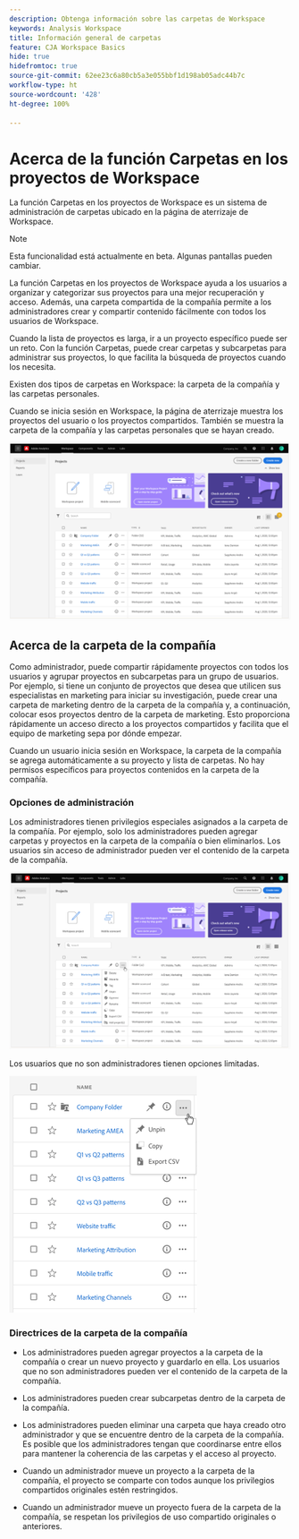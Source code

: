 ```yaml
---
description: Obtenga información sobre las carpetas de Workspace
keywords: Analysis Workspace
title: Información general de carpetas
feature: CJA Workspace Basics
hide: true
hidefromtoc: true
source-git-commit: 62ee23c6a80cb5a3e055bbf1d198ab05adc44b7c
workflow-type: ht
source-wordcount: '428'
ht-degree: 100%

---
```



# Acerca de la función Carpetas en los proyectos de Workspace

La función Carpetas en los proyectos de Workspace es un sistema de administración de carpetas ubicado en la página de aterrizaje de Workspace.

>[!NOTE]
>
>Esta funcionalidad está actualmente en beta. Algunas pantallas pueden cambiar.

La función Carpetas en los proyectos de Workspace ayuda a los usuarios a organizar y categorizar sus proyectos para una mejor recuperación y acceso. Además, una carpeta compartida de la compañía permite a los administradores crear y compartir contenido fácilmente con todos los usuarios de Workspace. 

Cuando la lista de proyectos es larga, ir a un proyecto específico puede ser un reto. Con la función Carpetas, puede crear carpetas y subcarpetas para administrar sus proyectos, lo que facilita la búsqueda de proyectos cuando los necesita. 

Existen dos tipos de carpetas en Workspace: la carpeta de la compañía y las carpetas personales.

Cuando se inicia sesión en Workspace, la página de aterrizaje muestra los proyectos del usuario o los proyectos compartidos. También se muestra la carpeta de la compañía y las carpetas personales que se hayan creado.

![](/help/analysis-workspace/build-workspace-project/assets/landing-page.png)

## Acerca de la carpeta de la compañía

Como administrador, puede compartir rápidamente proyectos con todos los usuarios y agrupar proyectos en subcarpetas para un grupo de usuarios. Por ejemplo, si tiene un conjunto de proyectos que desea que utilicen sus especialistas en marketing para iniciar su investigación, puede crear una carpeta de marketing dentro de la carpeta de la compañía y, a continuación, colocar esos proyectos dentro de la carpeta de marketing. Esto proporciona rápidamente un acceso directo a los proyectos compartidos y facilita que el equipo de marketing sepa por dónde empezar.

Cuando un usuario inicia sesión en Workspace, la carpeta de la compañía se agrega automáticamente a su proyecto y lista de carpetas. No hay permisos específicos para proyectos contenidos en la carpeta de la compañía.

### Opciones de administración

Los administradores tienen privilegios especiales asignados a la carpeta de la compañía. Por ejemplo, solo los administradores pueden agregar carpetas y proyectos en la carpeta de la compañía o bien eliminarlos. Los usuarios sin acceso de administrador pueden ver el contenido de la carpeta de la compañía.

![](/help/analysis-workspace/build-workspace-project/assets/admin-access-co-folder.png)

Los usuarios que no son administradores tienen opciones limitadas.

![](/help/analysis-workspace/build-workspace-project/assets/non-admin-options.png)

### Directrices de la carpeta de la compañía

- Los administradores pueden agregar proyectos a la carpeta de la compañía o crear un nuevo proyecto y guardarlo en ella. Los usuarios que no son administradores pueden ver el contenido de la carpeta de la compañía.

- Los administradores pueden crear subcarpetas dentro de la carpeta de la compañía.

- Los administradores pueden eliminar una carpeta que haya creado otro administrador y que se encuentre dentro de la carpeta de la compañía. Es posible que los administradores tengan que coordinarse entre ellos para mantener la coherencia de las carpetas y el acceso al proyecto.

- Cuando un administrador mueve un proyecto a la carpeta de la compañía, el proyecto se comparte con todos aunque los privilegios compartidos originales estén restringidos.

- Cuando un administrador mueve un proyecto fuera de la carpeta de la compañía, se respetan los privilegios de uso compartido originales o anteriores.
